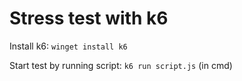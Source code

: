 ﻿# Stress test with k6
Install k6: `winget install k6`

Start test by running script: `k6 run script.js` (in cmd)